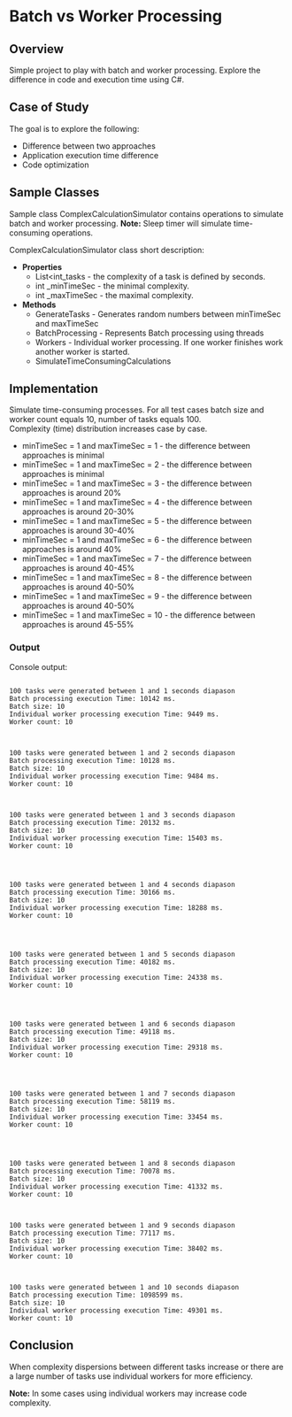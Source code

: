 # Batch vs Worker Processing 
 
## Overview 
 
Simple project to play with batch and worker processing. Explore the difference in code and execution time using C#. 
 
## Case of Study 
 
The goal is to explore the following: 
 
- Difference between two approaches  
- Application execution time difference  
- Code optimization  
 
 
## Sample Classes 
 
Sample class ComplexCalculationSimulator contains operations to simulate batch and worker processing. 
**Note:** Sleep timer will simulate time-consuming operations. 
 
ComplexCalculationSimulator class short description: 
 
* **Properties** 
    * List<int_tasks - the complexity of a task is defined by seconds. 
    * int _minTimeSec - the minimal complexity.  
    * int _maxTimeSec - the maximal complexity. 
* **Methods** 
    * GenerateTasks - Generates random numbers  between minTimeSec and maxTimeSec  
    * BatchProcessing - Represents Batch processing using threads 
    * Workers - Individual worker processing. If one worker finishes work another worker is started. 
    * SimulateTimeConsumingCalculations  
 
## Implementation  
 
Simulate time-consuming processes. For all test cases batch size and worker count equals 10, number of tasks equals 100.  
Complexity (time) distribution increases case by case. 
     
* minTimeSec = 1 and maxTimeSec = 1 - the difference between approaches is minimal 
* minTimeSec = 1 and maxTimeSec = 2 - the difference between approaches is minimal 
* minTimeSec = 1 and maxTimeSec = 3 - the difference between approaches is around 20%  
* minTimeSec = 1 and maxTimeSec = 4 - the difference between approaches is around 20-30%  
* minTimeSec = 1 and maxTimeSec = 5 - the difference between approaches is around 30-40%  
* minTimeSec = 1 and maxTimeSec = 6 - the difference between approaches is around 40%  
* minTimeSec = 1 and maxTimeSec = 7 - the difference between approaches is around 40-45%  
* minTimeSec = 1 and maxTimeSec = 8 - the difference between approaches is around 40-50%  
* minTimeSec = 1 and maxTimeSec = 9 - the difference between approaches is around 40-50%  
* minTimeSec = 1 and maxTimeSec = 10 - the difference between approaches is around 45-55%  
 
 
### Output 
 
Console output:  
 ```
 
100 tasks were generated between 1 and 1 seconds diapason 
Batch processing execution Time: 10142 ms. 
Batch size: 10 
Individual worker processing execution Time: 9449 ms. 
Worker count: 10 
 
 
 
100 tasks were generated between 1 and 2 seconds diapason 
Batch processing execution Time: 10128 ms. 
Batch size: 10 
Individual worker processing execution Time: 9484 ms. 
Worker count: 10 
 
 
 
100 tasks were generated between 1 and 3 seconds diapason 
Batch processing execution Time: 20132 ms. 
Batch size: 10 
Individual worker processing execution Time: 15403 ms. 
Worker count: 10 
 
 
 
 
100 tasks were generated between 1 and 4 seconds diapason 
Batch processing execution Time: 30166 ms. 
Batch size: 10 
Individual worker processing execution Time: 18288 ms. 
Worker count: 10 
 
 
 
 
100 tasks were generated between 1 and 5 seconds diapason 
Batch processing execution Time: 40182 ms. 
Batch size: 10 
Individual worker processing execution Time: 24338 ms. 
Worker count: 10 
 
 
 
 
100 tasks were generated between 1 and 6 seconds diapason 
Batch processing execution Time: 49118 ms. 
Batch size: 10 
Individual worker processing execution Time: 29318 ms. 
Worker count: 10 
 
 
 
 
100 tasks were generated between 1 and 7 seconds diapason 
Batch processing execution Time: 58119 ms. 
Batch size: 10 
Individual worker processing execution Time: 33454 ms. 
Worker count: 10 
 
 
 
 
100 tasks were generated between 1 and 8 seconds diapason 
Batch processing execution Time: 70078 ms. 
Batch size: 10 
Individual worker processing execution Time: 41332 ms. 
Worker count: 10 
 
 
 
100 tasks were generated between 1 and 9 seconds diapason 
Batch processing execution Time: 77117 ms. 
Batch size: 10 
Individual worker processing execution Time: 38402 ms. 
Worker count: 10 
 
 
 
100 tasks were generated between 1 and 10 seconds diapason 
Batch processing execution Time: 1098599 ms. 
Batch size: 10 
Individual worker processing execution Time: 49301 ms. 
Worker count: 10 
  ```
 
 
## Conclusion 
 
When complexity dispersions between different tasks increase or there are a large number of tasks use individual workers for more efficiency. 
 
**Note:** In some cases using individual workers may increase code complexity. 
